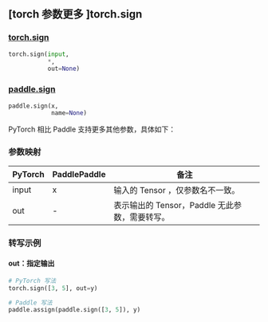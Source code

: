 ## [torch 参数更多 ]torch.sign
### [torch.sign](https://pytorch.org/docs/stable/generated/torch.sign.html?highlight=sign#torch.sign)

```python
torch.sign(input,
           *,
           out=None)
```

### [paddle.sign](https://www.paddlepaddle.org.cn/documentation/docs/zh/develop/api/paddle/sign_cn.html#sign)

```python
paddle.sign(x,
            name=None)
```

PyTorch 相比 Paddle 支持更多其他参数，具体如下：
### 参数映射

| PyTorch       | PaddlePaddle | 备注                                                   |
| ------------- | ------------ | ------------------------------------------------------ |
| input         | x            | 输入的 Tensor ，仅参数名不一致。                                      |
| out           | -            | 表示输出的 Tensor，Paddle 无此参数，需要转写。               |


### 转写示例
#### out：指定输出
```python
# PyTorch 写法
torch.sign([3, 5], out=y)

# Paddle 写法
paddle.assign(paddle.sign([3, 5]), y)
```
